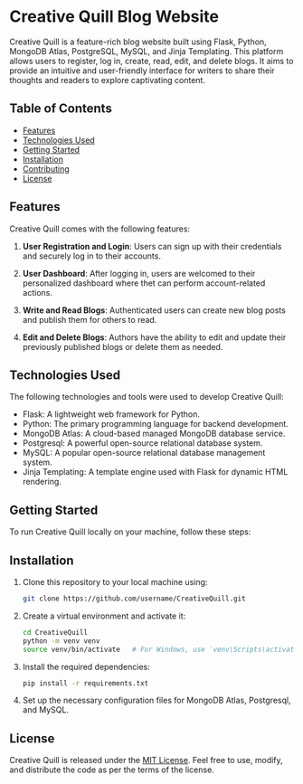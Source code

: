 # Creative Quill Blog Website

Creative Quill is a feature-rich blog website built using Flask, Python, MongoDB Atlas, PostgreSQL, MySQL, and Jinja Templating. This platform allows users to register, log in, create, read, edit, and delete blogs. It aims to provide an intuitive and user-friendly interface for writers to share their thoughts and readers to explore captivating content.


## Table of Contents

- [Features](#features)
- [Technologies Used](#technologies-used)
- [Getting Started](#getting-started)
- [Installation](#installation)
- [Contributing](#contributing)
- [License](#license)

## Features

Creative Quill comes with the following features:

1. **User Registration and Login**: Users can sign up with their credentials and securely log in to their accounts.

2. **User Dashboard**: After logging in, users are welcomed to their personalized dashboard where thet can perform account-related actions.

3. **Write and Read Blogs**: Authenticated users can create new blog posts and publish them for others to read.

4. **Edit and Delete Blogs**: Authors have the ability to edit and update their previously published blogs or delete them as needed.

## Technologies Used

The following technologies and tools were used to develop Creative Quill:

- Flask: A lightweight web framework for Python.
- Python: The primary programming language for backend development.
- MongoDB Atlas: A cloud-based managed MongoDB database service.
- Postgresql: A powerful open-source relational database system.
- MySQL: A popular open-source relational database management system.
- Jinja Templating: A template engine used with Flask for dynamic HTML rendering.

## Getting Started

To run Creative Quill locally on your machine, follow these steps:

## Installation

1. Clone this repository to your local machine using:
    ```bash
    git clone https://github.com/username/CreativeQuill.git
    ```
2. Create a virtual environment and activate it:
    ```bash
    cd CreativeQuill
    python -m venv venv
    source venv/bin/activate   # For Windows, use `venv\Scripts\activate`
    ```
3. Install the required dependencies:

    ```bash
    pip install -r requirements.txt
    ```
4. Set up the necessary configuration files for MongoDB Atlas, Postgresql, and MySQL.

## License

Creative Quill is released under the [MIT License](https://opensource.org/licenses/MIT). Feel free to use, modify, and distribute the code as per the terms of the license.

